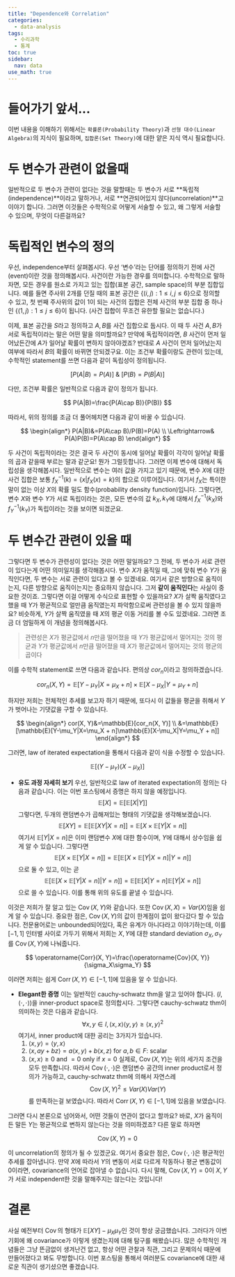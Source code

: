 ```yaml
---
title: "Dependence와 Correlation"
categories:
  - data-analysis
tags:
  - 수리과학
  - 통계
toc: true
sidebar:
  nav: data
use_math: true
---
```


# 들어가기 앞서...

이번 내용을 이해하기 위해서는 `확률론(Probability Theory)`과 `선형 대수(Linear Algebra)`의 지식이 필요하며, `집합론(Set Theory)`에 대한 얕은 지식 역시 필요합니다.

# 두 변수가 관련이 없을때

일반적으로 두 변수가 관련이 없다는 것을 말할때는 두 변수가 서로 **독립적(independence)**이라고 말하거나, 서로 **연관되어있지 않다(uncorrelation)**고 이야기 합니다. 그러면 이것들은 수학적으로 어떻게 서술할 수 있고, 왜 그렇게 서술할 수 있으며, 무엇이 다른걸까요?

# 독립적인 변수의 정의

우선, independence부터 살펴봅시다. 우선 ‘변수’라는 단어를 정의하기 전에 사건 (event)이란 것을 정의해봅시다. 사건이란 가능한 경우를 의미합니다. 수학적으로 말하자면, 모든 경우를 원소로 가지고 있는 집합(표본 공간, sample space)의 부분 집합입니다. 예를 들면 주사위 2개를 던질 때의 표본 공간은 $\{(i,j): 1 \leq i, j ≤ 6\}$으로 정의할 수 있고, 첫 번째 주사위의 값이 1이 되는 사건의 집합은 전체 사건의 부분 집합 중 하나인 $\{(1,j): 1 \leq j ≤ 6\}$이 됩니다. (사건 집합이 무조건 유한할 필요는 없습니다.)

이제, 표본 공간을 $S$라고 정의하고 $A, B$를 사건 집합으로 둡시다. 이 때 두 사건 $A, B$가 서로 독립적이라는 말은 어떤 말을 의미할까요? 만약에 독립적이라면, $B$ 사건이 먼저 일어났든간에 $A$가 일어날 확률이 변하지 않아야겠죠? 반대로 $A$ 사건이 먼저 일어났는지 여부에 따라서 $B$의 확률이 바뀌면 안되겠구요. 이는 조건부 확률이랑도 관련이 있는데, 수학적인 statement를 쓰면 다음과 같이 독립성이 정의됩니다.

$$
[P(A|B)=P(A)]\ \&\ [P(B)=P(B|A)]
$$

다만, 조건부 확률은 일반적으로 다음과 같이 정의가 됩니다.

$$
P(A|B)=\frac{P(A\cap B)}{P(B)}
$$

따라서, 위의 정의를 조금 더 풀어헤치면 다음과 같이 바꿀 수 있습니다.

$$
\begin{align*}
P(A|B)&=P(A\cap B)/P(B)=P(A) \\
\Leftrightarrow& P(A)P(B)=P(A\cap B)
\end{align*}
$$

두 사건이 독립적이라는 것은 결국 두 사건이 동시에 일어날 확률이 각각이 일어날 확률의 곱과 같을때 부르는 말과 같군요! 뭔가 그럴듯합니다. 그러면 이제 변수에 대해서 독립성을 생각해봅시다. 일반적으로 변수는 여러 값을 가지고 있기 때문에, 변수 $X$에 대한 사건 집합은 보통 $f_X^{-1}(k)=\{x|f_X(x)=k\}$의 합으로 이루어집니다. 여기서 $f_X$는 특이한 말이 없는 이상 $X$의 확률 밀도 함수(probability density function)입니다. 그렇다면, 변수 $X$와 변수 $Y$가 서로 독립이라는 것은, 모든 변수의 값 $k_X, k_Y$에 대해서 $f_X^{-1}(k_X)$와 $f_Y^{-1}(k_Y)$가 독립이라는 것을 보이면 되겠군요.

# 두 변수간 관련이 있을 때

그렇다면 두 변수가 관련성이 없다는 것은 어떤 말일까요? 그 전에, 두 변수가 서로 관련이 있다는게 어떤 의미일지를 생각해봅시다. 변수 $X$가 움직일 때, 그에 맞춰 변수 $Y$가 움직인다면, 두 변수는 서로 관련이 있다고 볼 수 있겠네요. 여기서 같은 방향으로 움직이는지, 다른 방향으로 움직이는지는 중요하지 않습니다. 그저 **같이 움직인다**는 사실이 중요한 것이죠. 그렇다면 이걸 어떻게 수식으로 표현할 수 있을까요? $X$가 살짝 움직였다고 했을 때 $Y$가 평균적으로 얼만큼 움직였는지 파악함으로써 관련성을 볼 수 있지 않을까요? 비슷하게, $Y$가 살짝 움직였을 때 $X$의 평균 이동 거리를 볼 수도 있겠네요. 그러면 조금 더 엄밀하게 이 개념을 정의해봅시다.

> 관련성은 $X$가 평균값에서 $n$만큼 떨어졌을 때 $Y$가 평균값에서 멀어지는 것의 평균과
> $Y$가 평균값에서 $n$만큼 떨어졌을 때 $X$가 평균값에서 멀어지는 것의 평균의 곱이다

이를 수학적 statement로 쓰면 다음과 같습니다. 편의상 $cor_n$이라고 정의하겠습니다.

$$
cor_n(X, Y)=\mathbb{E}[Y-\mu_Y|X=\mu_X + n]\times\mathbb{E}[X-\mu_X|Y=\mu_Y + n]
$$

하지만 저희는 전체적인 추세를 보고자 하기 때문에, 또다시 이 값들을 평균을 취해서 $Y$가 벗어나는 기댓값을 구할 수 있습니다.

$$
\begin{align*}
cor(X, Y)&=\mathbb{E}[cor_n(X, Y)] \\
&=\mathbb{E}[\mathbb{E}[Y-\mu_Y|X=\mu_X + n]\mathbb{E}[X-\mu_X|Y=\mu_Y + n]]
\end{align*}
$$

그러면, law of iterated expectation을 통해서 다음과 같이 식을 수정할 수 있습니다.

$$
\mathbb{E}[(Y-\mu_Y)(X-\mu_X)]
$$

- **유도 과정 자세히 보기**
  우선, 일반적으로 law of iterated expectation의 정의는 다음과 같습니다. 이는 이번 포스팅에서 증명은 하지 않을 예정입니다.
  $$
  \mathbb{E}[X] = \mathbb{E}[\mathbb{E}[X|Y]]
  $$
  그렇다면, 두개의 랜덤변수가 곱해져있는 형태의 기댓값을 생각해보겠습니다.
  $$
  \mathbb{E}[XY]=\mathbb{E}[\mathbb{E}[XY|X=n]]=\mathbb{E}[X\times \mathbb{E}[Y|X=n]]
  $$
  여기서 $\mathbb{E}[Y|X=n]$은 이미 랜덤변수 $X$에 대한 함수이며, $Y$에 대해서 상수임을 쉽게 알 수 있습니다. 그렇다면
  $$
  \mathbb{E}[X\times \mathbb{E}[Y|X=n]]=\mathbb{E}[\mathbb{E}[X\times \mathbb{E}[Y|X=n]|Y=n]]
  $$
  으로 둘 수 있고, 이는 곧
  $$
  \mathbb{E}[\mathbb{E}[X\times \mathbb{E}[Y|X=n]|Y=n]] =
  \mathbb{E}[\mathbb{E}[X |Y=n]\mathbb{E}[Y|X=n]]
  $$
  으로 쓸 수 있습니다. 이를 통해 위의 유도를 끝낼 수 있습니다.

이것은 저희가 잘 알고 있는 $\operatorname{Cov}(X, Y)$와 같습니다. 또한 $\operatorname{Cov}(X, X)=Var(X)$임을 쉽게 알 수 있습니다. 중요한 점은, $\operatorname{Cov}(X, Y)$의 값이 한계점이 없이 왔다갔다 할 수 있습니다. 전문용어로는 unbounded되어있다, 혹은 유계가 아니다라고 이야기하는데, 이를 $[-1, 1]$ 인터벌 사이로 가두기 위해서 저희는 $X, Y$에 대한 standard deviation $\sigma_X, \sigma_Y$를 $\operatorname{Cov}(X, Y)$에 나눠줍니다.

$$
\operatorname{Corr}(X, Y)=\frac{\operatorname{Cov}(X, Y)}{\sigma_X\sigma_Y}
$$

이러면 저희는 쉽게 $\operatorname{Corr}(X, Y) \in [-1, 1]$에 있음을 알 수 있습니다.

- **Elegant한 증명**
  이는 일반적인 cauchy-schwatz thm을 알고 있어야 합니다.
  $(I, \langle \cdot, \cdot\rangle)$을 inner-product space로 정의합시다. 그렇다면 cauchy-schwatz thm이 의미하는 것은 다음과 같습니다.
  $$
  \forall x, y\in I, \langle x, x\rangle\langle y, y\rangle \geq \langle x, y\rangle^2
  $$
  여기서, inner product에 대한 공리는 3가지가 있습니다.
  1. $\langle x, y\rangle =\langle y, x\rangle$
  2. $\langle x, ay + bz\rangle=a\langle x, y\rangle+ b\langle x, z\rangle$ for $a, b\in F$: scalar
  3. $\langle x, x\rangle \geq 0$ and $=0$ only if $x=0$
     실제로, $\operatorname{Cov}(X, Y)$는 위의 세가지 조건을 모두 만족합니다. 따라서 $\operatorname{Cov}(\cdot, \cdot )$은 랜덤변수 공간의 inner product로서 정의가 가능하고, cauchy-schwatz thm에 의해서 자연스레
     $$
     \operatorname{Cov}(X, Y)^2\leq Var(X)Var(Y)
     $$
     를 만족하는걸 보였습니다. 따라서 $\operatorname{Corr}(X, Y) \in [-1, 1]$에 있음을 보였습니다.

그러면 다시 본론으로 넘어와서, 어떤 것들이 연관이 없다고 할까요? 바로, $X$가 움직이든 말든 $Y$는 평균적으로 변하지 않는다는 것을 의미하겠죠? 다른 말로 하자면

$$
\operatorname{Cov}(X, Y)=0
$$

이 uncorrelation의 정의가 될 수 있겠군요. 여기서 중요한 점은, $\operatorname{Cov}(\cdot, \cdot)$은 평균적인 추세를 잡아냅니다. 만약 $X$에 따라서 $Y$의 변동이 서로 다르게 작동하나 평균 변동값이 0이라면, covariance의 언어로 잡아낼 수 없습니다. 다시 말해, $\operatorname{Cov}(X, Y)=0$이 $X, Y$가 서로 independent한 것을 말해주지는 않는다는 것입니다!

# 결론

사실 예전부터 $\operatorname{Cov}$의 형태가 $\mathbb{E}[XY]-\mu_X\mu_Y$인 것이 항상 궁금했습니다. 그러다가 이번 기회에 왜 covariance가 이렇게 생겼는지에 대해 탐구를 해봤습니다. 많은 수학적인 개념들은 그냥 뜬금없이 생겨난건 없고, 항상 어떤 관찰과 직관, 그리고 문제의식 때문에 만들어졌다고 봐도 무방합니다. 이번 포스팅을 통해서 여러분도 covariance에 대한 새로운 직관이 생기셨으면 좋겠습니다.

